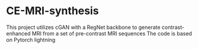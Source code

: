 # CE-MRI-synthesis
This project utilizes cGAN with a RegNet backbone to generate contrast-enhanced MRI from a set of pre-contrast MRI sequences
The code is based on Pytorch lightning


